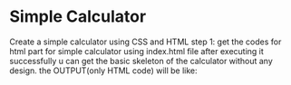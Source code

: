 # Simple Calculator
 Create a simple calculator using CSS and HTML
step 1: get the codes for html part for simple calculator using index.html file
after executing it successfully u can get the basic skeleton of the calculator without any design.
the OUTPUT(only HTML code) will be like:

